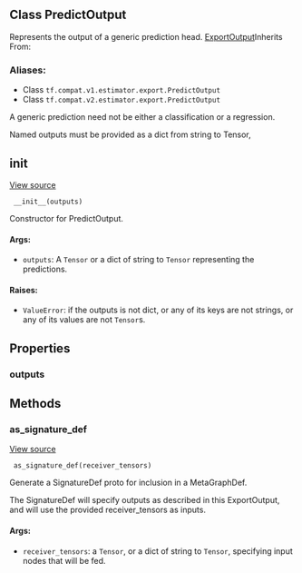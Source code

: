 ## Class PredictOutput

Represents the output of a generic prediction head.
[ExportOutput](https://www.tensorflow.org/api_docs/python/tf/estimator/export/ExportOutput)Inherits From: 

### Aliases:
- Class `tf.compat.v1.estimator.export.PredictOutput`
- Class `tf.compat.v2.estimator.export.PredictOutput`

A generic prediction need not be either a classification or a regression.

Named outputs must be provided as a dict from string to Tensor,
## __init__
[View source](https://github.com/tensorflow/tensorflow/blob/r2.0/tensorflow/python/saved_model/model_utils/export_output.py#L211-L224)


```
 __init__(outputs)
```

Constructor for PredictOutput.
#### Args:
- `outputs`: A `Tensor` or a dict of string to `Tensor` representing the predictions.
#### Raises:
- `ValueError`: if the outputs is not dict, or any of its keys are not strings, or any of its values are not `Tensor`s.
## Properties
### outputs
## Methods
### as_signature_def
[View source](https://github.com/tensorflow/tensorflow/blob/r2.0/tensorflow/python/saved_model/model_utils/export_output.py#L230-L232)


```
 as_signature_def(receiver_tensors)
```

Generate a SignatureDef proto for inclusion in a MetaGraphDef.

The SignatureDef will specify outputs as described in this ExportOutput, and will use the provided receiver_tensors as inputs.
#### Args:
- `receiver_tensors`: a `Tensor`, or a dict of string to `Tensor`, specifying input nodes that will be fed.
